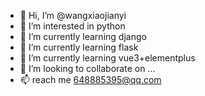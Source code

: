 - 👋 Hi, I’m @wangxiaojianyi
- 👀 I’m interested in python
- 🌱 I’m currently learning django
- 🌱 I’m currently learning flask
- 🌱 I’m currently learning vue3+elementplus
- 💞️ I’m looking to collaborate on ...
- 📫 reach me 648885395@qq.com

<!---
wangxiaojianyi/wangxiaojianyi is a ✨ special ✨ repository because its `README.md` (this file) appears on your GitHub profile.
You can click the Preview link to take a look at your changes.
--->
